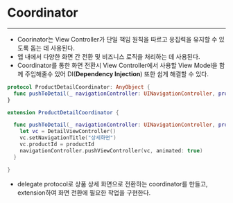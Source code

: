 # Coordinator

---

- Coorinator는 View Controller가 단일 책임 원칙을 따르고 응집력을 유지할 수 있도록 돕는 데 사용된다.
- 앱 내에서 다양한 화면 간 전환 및 비즈니스 로직을 처리하는 데 사용된다.
- Coordinator를 통한 화면 전환시 View Controller에서 사용할 View Model을 함께 주입해줄수 있어 DI(**Dependency Injection**) 또한 쉽게 해결할 수 있다.

```swift
protocol ProductDetailCoordinator: AnyObject {
  func pushToDetail(_ navigationController: UINavigationController, productId: String)
}

extension ProductDetailCoordinator {

  func pushToDetail(_ navigationController: UINavigationController, productId: String) {
    let vc = DetailViewController()
    vc.setNavigationTitle("상세화면")
    vc.productId = productId
    navigationController.pushViewController(vc, animated: true)
  }

}
```

- delegate protocol로 상품 상세 화면으로 전환하는 coordinator를 만들고, extension하여 화면 전환에 필요한 작업을 구현한다.